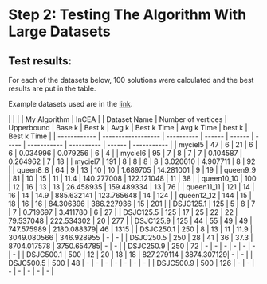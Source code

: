 # Step 2: Testing The Algorithm With Large Datasets
## Test results:
For each of the datasets below, 100 solutions were calculated and the best results are put in the table.

Example datasets used are in the [link](https://cedric.cnam.fr/~porumbed/graphs/).

|              |                    |            |                    My Algorithm                    |       InCEA          |
| Dataset Name | Number of vertices | Upperbound | Base k | Best k | Avg k | Best k Time | Avg k Time | best k | Best k Time |
| ------------ | ------------------ | ---------- | ------ | ------ | ----- | ----------- | ---------- | ------ | ----------- |
| myciel5      | 47                 | 6          | 21     | 6      | 6     | 0.034996    | 0.079256   | 6      | 4           |
| myciel6      | 95                 | 7          | 8      | 7      | 7     | 0.104587    | 0.264962   | 7      | 18          |
| myciel7      | 191                | 8          | 8      | 8      | 8     | 3.020610    | 4.907711   | 8      | 92          |
| queen8_8     | 64                 | 9          | 13     | 10     | 10    | 1.689705    | 14.281001  | 9      | 19          |
| queen9_9     | 81                 | 10         | 15     | 11     | 11.4  | 140.277008  | 122.121048 | 11     | 38          |
| queen10_10   | 100                | 12         | 16     | 13     | 13    | 26.458935   | 159.489334 | 13     | 76          |
| queen11_11   | 121                | 14         | 16     | 14     | 14.9  | 885.632141  | 123.765648 | 14     | 124         |
| queen12_12   | 144                | 15         | 18     | 16     | 16    | 84.306396   | 386.227936 | 15     | 201         |
| DSJC125.1    | 125                | 5          | 8      | 7      | 7     | 0.719697    | 3.411780   | 6      | 27          |
| DSJC125.5    | 125                | 17         | 25     | 22     | 22    | 79.537048   | 222.534302 | 20     | 277         |
| DSJC125.9    | 125                | 44         | 55     | 49     | 49    | 747.575989  | 2180.088379| 46     | 1315        |
| DSJC250.1    | 250                | 8          | 13     | 11     | 11.9  | 3049.080566 | 346.928955 |    -   |      -      |
| DSJC250.5    | 250                | 28         | 41     | 36     | 37.3  | 8704.017578 | 3750.654785|    -   |      -      |
| DSJC250.9    | 250                | 72         | -      | -      | -     | -    | -   |    -   |      -      |
| DSJC500.1    | 500                | 12         | 20     | 18     | 18    | 827.279114  | 3874.307129|    -   |      -      |
| DSJC500.5    | 500                | 48         | -      | -      | -     | -    | -   |    -   |      -      |
| DSJC500.9    | 500                | 126        | -      | -      | -     | -    | -   |    -   |      -      |
